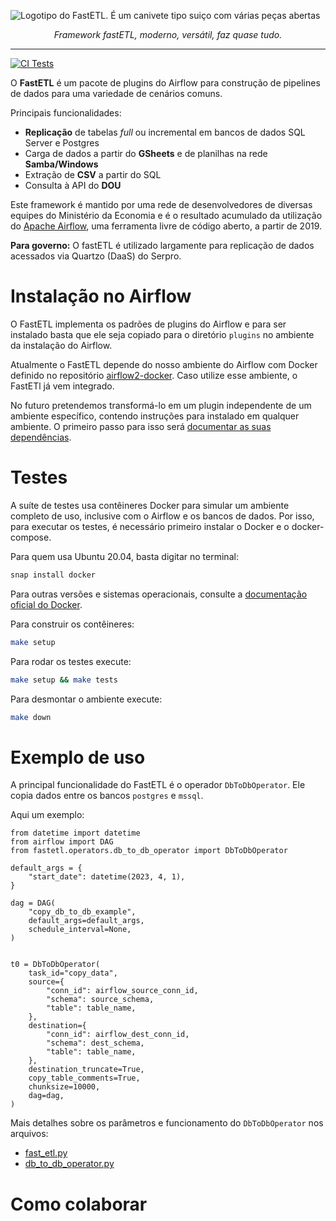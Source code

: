 ![Logotipo do FastETL. É um canivete tipo suiço com várias peças abertas](docs/logo.png)

<p align="center">
    <em>Framework fastETL, moderno, versátil, faz quase tudo.</em>
</p>

---

[![CI Tests](https://github.com/economiagovbr/FastETL/actions/workflows/ci-tests.yml/badge.svg)](https://github.com/economiagovbr/FastETL/actions/workflows/ci-tests.yml)

O **FastETL** é um pacote de plugins do Airflow para construção de pipelines de dados para uma variedade de cenários comuns.

Principais funcionalidades:
* **Replicação** de tabelas *full* ou incremental em bancos de dados SQL Server e Postgres
* Carga de dados a partir do **GSheets** e de planilhas na rede **Samba/Windows**
* Extração de **CSV** a partir do SQL
* Consulta à API do **DOU**

<!-- Contar a história da origem do FastETL -->
Este framework é mantido por uma rede de desenvolvedores de diversas equipes do Ministério da Economia e é o resultado acumulado da utilização do [Apache Airflow](https://airflow.apache.org/), uma ferramenta livre de código aberto, a partir de 2019.

**Para governo:** O fastETL é utilizado largamente para replicação de dados acessados via Quartzo (DaaS) do Serpro.

# Instalação no Airflow

O FastETL implementa os padrões de plugins do Airflow e para ser
instalado basta que ele seja copiado para o diretório `plugins` no
ambiente da instalação do Airflow.

Atualmente o FastETL depende do nosso ambiente do Airflow com Docker
definido no repositório
[airflow2-docker](https://github.com/economiagovbr/airflow2-docker).
Caso utilize esse ambiente, o FastETl já vem integrado.

No futuro pretendemos transformá-lo em um plugin independente de um
ambiente específico, contendo instruções para instalado em qualquer
ambiente. O primeiro passo para isso será
[documentar as suas dependências](https://github.com/economiagovbr/FastETL/issues/5).

# Testes

A suíte de testes usa contêineres Docker para simular um ambiente
completo de uso, inclusive com o Airflow e os bancos de dados. Por isso,
para executar os testes, é necessário primeiro instalar o Docker e o
docker-compose.

Para quem usa Ubuntu 20.04, basta digitar no terminal:

```bash
snap install docker
```

Para outras versões e sistemas operacionais, consulte a
[documentação oficial do Docker](https://docs.docker.com/get-docker/).


Para construir os contêineres:

```bash
make setup
```

Para rodar os testes execute:

```bash
make setup && make tests
```

Para desmontar o ambiente execute:

```bash
make down
```

# Exemplo de uso

A principal funcionalidade do FastETL é o operador
`DbToDbOperator`. Ele copia dados entre os bancos `postgres` e
`mssql`.

Aqui um exemplo:

```
from datetime import datetime
from airflow import DAG
from fastetl.operators.db_to_db_operator import DbToDbOperator

default_args = {
    "start_date": datetime(2023, 4, 1),
}

dag = DAG(
    "copy_db_to_db_example",
    default_args=default_args,
    schedule_interval=None,
)


t0 = DbToDbOperator(
    task_id="copy_data",
    source={
        "conn_id": airflow_source_conn_id,
        "schema": source_schema,
        "table": table_name,
    },
    destination={
        "conn_id": airflow_dest_conn_id,
        "schema": dest_schema,
        "table": table_name,
    },
    destination_truncate=True,
    copy_table_comments=True,
    chunksize=10000,
    dag=dag,
)
```

Mais detalhes sobre os parâmetros e funcionamento do `DbToDbOperator`
nos arquivos:

* [fast_etl.py](custom_functions/fast_etl.py)
* [db_to_db_operator.py](operators/db_to_db_operator.py)

# Como colaborar

